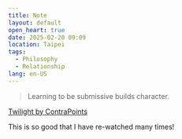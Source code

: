 ```yaml
---
title: Note
layout: default
open_heart: true
date: 2025-02-20 09:09
location: Taipei
tags: 
  - Philosophy
  - Relationship
lang: en-US
---
```


> Learning to be submissive builds character.

[Twilight by ContraPoints](https://youtu.be/bqloPw5wp48)

This is so good that I have re-watched many times!

